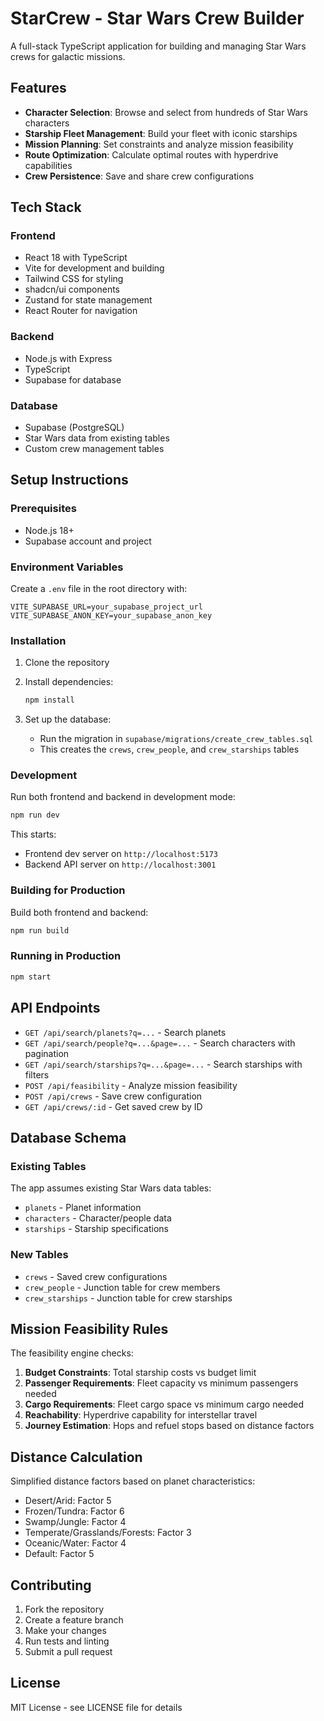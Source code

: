 # StarCrew - Star Wars Crew Builder

A full-stack TypeScript application for building and managing Star Wars crews for galactic missions.

## Features

- **Character Selection**: Browse and select from hundreds of Star Wars characters
- **Starship Fleet Management**: Build your fleet with iconic starships
- **Mission Planning**: Set constraints and analyze mission feasibility
- **Route Optimization**: Calculate optimal routes with hyperdrive capabilities
- **Crew Persistence**: Save and share crew configurations

## Tech Stack

### Frontend
- React 18 with TypeScript
- Vite for development and building
- Tailwind CSS for styling
- shadcn/ui components
- Zustand for state management
- React Router for navigation

### Backend
- Node.js with Express
- TypeScript
- Supabase for database

### Database
- Supabase (PostgreSQL)
- Star Wars data from existing tables
- Custom crew management tables

## Setup Instructions

### Prerequisites
- Node.js 18+ 
- Supabase account and project

### Environment Variables

Create a `.env` file in the root directory with:

```env
VITE_SUPABASE_URL=your_supabase_project_url
VITE_SUPABASE_ANON_KEY=your_supabase_anon_key
```

### Installation

1. Clone the repository
2. Install dependencies:
   ```bash
   npm install
   ```

3. Set up the database:
   - Run the migration in `supabase/migrations/create_crew_tables.sql`
   - This creates the `crews`, `crew_people`, and `crew_starships` tables

### Development

Run both frontend and backend in development mode:

```bash
npm run dev
```

This starts:
- Frontend dev server on `http://localhost:5173`
- Backend API server on `http://localhost:3001`

### Building for Production

Build both frontend and backend:

```bash
npm run build
```

### Running in Production

```bash
npm start
```

## API Endpoints

- `GET /api/search/planets?q=...` - Search planets
- `GET /api/search/people?q=...&page=...` - Search characters with pagination
- `GET /api/search/starships?q=...&page=...` - Search starships with filters
- `POST /api/feasibility` - Analyze mission feasibility
- `POST /api/crews` - Save crew configuration
- `GET /api/crews/:id` - Get saved crew by ID

## Database Schema

### Existing Tables
The app assumes existing Star Wars data tables:
- `planets` - Planet information
- `characters` - Character/people data  
- `starships` - Starship specifications

### New Tables
- `crews` - Saved crew configurations
- `crew_people` - Junction table for crew members
- `crew_starships` - Junction table for crew starships

## Mission Feasibility Rules

The feasibility engine checks:

1. **Budget Constraints**: Total starship costs vs budget limit
2. **Passenger Requirements**: Fleet capacity vs minimum passengers needed
3. **Cargo Requirements**: Fleet cargo space vs minimum cargo needed
4. **Reachability**: Hyperdrive capability for interstellar travel
5. **Journey Estimation**: Hops and refuel stops based on distance factors

## Distance Calculation

Simplified distance factors based on planet characteristics:
- Desert/Arid: Factor 5
- Frozen/Tundra: Factor 6  
- Swamp/Jungle: Factor 4
- Temperate/Grasslands/Forests: Factor 3
- Oceanic/Water: Factor 4
- Default: Factor 5

## Contributing

1. Fork the repository
2. Create a feature branch
3. Make your changes
4. Run tests and linting
5. Submit a pull request

## License

MIT License - see LICENSE file for details